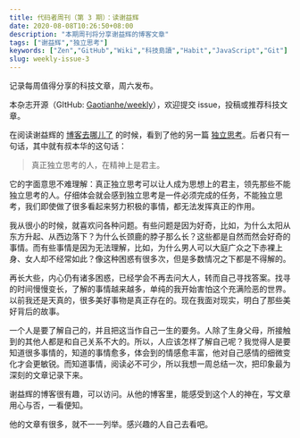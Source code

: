 ```yaml
---
title: 代码者周刊（第 3 期）：读谢益辉
date: 2020-08-08T10:26:50+08:00
description: "本期周刊将分享谢益辉的博客文章"
tags: ["谢益辉","独立思考"]
keywords: ["Zen","GitHub","Wiki","科技島讀","Habit","JavaScript","Git"]
slug: weekly-issue-3
---
```


记录每周值得分享的科技文章，周六发布。

本杂志开源（GItHub: [Gaotianhe/weekly](https://github.com/Gaotianhe/weekly)），欢迎提交 issue，投稿或推荐科技文章。

在阅读谢益辉的 [博客去哪儿了](https://yihui.org/cn/2017/01/blog/) 的时候，看到了他的另一篇 [独立思考](https://yihui.org/cn/2016/12/thinking/)。后者只有一句话，其中就有叔本华的这句话：

> 真正独立思考的人，在精神上是君主。

它的字面意思不难理解：真正独立思考可以让人成为思想上的君主，领先那些不能独立思考的人。仔细体会就会感到独立思考是一件必须完成的任务，不能独立思考，我们即使做了很多看起来努力积极的事情，都无法发挥真正的作用。

我从很小的时候，就喜欢问各种问题。有些问题是因为好奇，比如，为什么太阳从东方升起、从西边落下？为什么长颈鹿的脖子那么长？这些都是自然而然会好奇的事情。而有些事情是因为无法理解，比如，为什么男人可以大庭广众之下赤裸上身、女人却不经常如此？像这种困惑有很多次，但是多数情况之下都是不得解的。

再长大些，内心仍有诸多困惑，已经学会不再去问大人，转而自己寻找答案。找寻的时间慢慢变长，了解的事情越来越多，单纯的我开始害怕这个充满险恶的世界。以前我还是天真的，很多美好事物是真正存在的。现在我面对现实，明白了那些美好背后的故事。

一个人是要了解自己的，并且把这当作自己一生的要务。人除了生身父母，所接触到的其他人都是和自己关系不大的。所以，人应该怎样了解自己呢？我觉得人是要知道很多事情的，知道的事情愈多，体会到的情感愈丰富，他对自己感情的细微变化才会更敏锐。而知道事情，阅读必不可少，所以我想一周总结一次，把印象最为深刻的文章记录下来。

谢益辉的博客很有趣，可以访问。从他的博客里，能感受到这个人的神在，写文章用心与否，一看便知。

他的文章有很多，就不一一列举。感兴趣的人自己去看吧。
